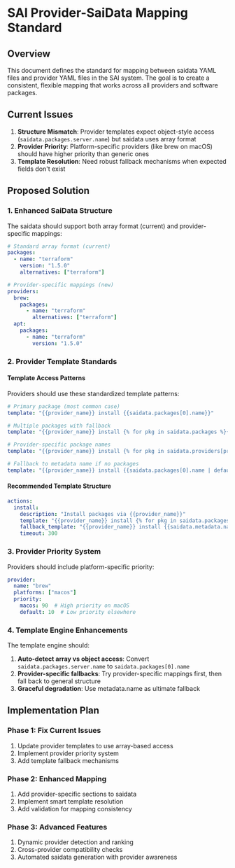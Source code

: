 # SAI Provider-SaiData Mapping Standard

## Overview

This document defines the standard for mapping between saidata YAML files and provider YAML files in the SAI system. The goal is to create a consistent, flexible mapping that works across all providers and software packages.

## Current Issues

1. **Structure Mismatch**: Provider templates expect object-style access (`saidata.packages.server.name`) but saidata uses array format
2. **Provider Priority**: Platform-specific providers (like brew on macOS) should have higher priority than generic ones
3. **Template Resolution**: Need robust fallback mechanisms when expected fields don't exist

## Proposed Solution

### 1. Enhanced SaiData Structure

The saidata should support both array format (current) and provider-specific mappings:

```yaml
# Standard array format (current)
packages:
  - name: "terraform"
    version: "1.5.0"
    alternatives: ["terraform"]

# Provider-specific mappings (new)
providers:
  brew:
    packages:
      - name: "terraform"
        alternatives: ["terraform"]
  apt:
    packages:
      - name: "terraform"
        version: "1.5.0"
```

### 2. Provider Template Standards

#### Template Access Patterns

Providers should use these standardized template patterns:

```yaml
# Primary package (most common case)
template: "{{provider_name}} install {{saidata.packages[0].name}}"

# Multiple packages with fallback
template: "{{provider_name}} install {% for pkg in saidata.packages %}{{pkg.name}} {% endfor %}"

# Provider-specific package names
template: "{{provider_name}} install {% for pkg in saidata.providers[provider_name].packages %}{{pkg.name}} {% endfor %}"

# Fallback to metadata name if no packages
template: "{{provider_name}} install {{saidata.packages[0].name | default(saidata.metadata.name)}}"
```

#### Recommended Template Structure

```yaml
actions:
  install:
    description: "Install packages via {{provider_name}}"
    template: "{{provider_name}} install {% for pkg in saidata.packages %}{{pkg.name}} {% endfor %}"
    fallback_template: "{{provider_name}} install {{saidata.metadata.name}}"
    timeout: 300
```

### 3. Provider Priority System

Providers should include platform-specific priority:

```yaml
provider:
  name: "brew"
  platforms: ["macos"]
  priority:
    macos: 90  # High priority on macOS
    default: 10  # Low priority elsewhere
```

### 4. Template Engine Enhancements

The template engine should:

1. **Auto-detect array vs object access**: Convert `saidata.packages.server.name` to `saidata.packages[0].name`
2. **Provider-specific fallbacks**: Try provider-specific mappings first, then fall back to general structure
3. **Graceful degradation**: Use metadata.name as ultimate fallback

## Implementation Plan

### Phase 1: Fix Current Issues
1. Update provider templates to use array-based access
2. Implement provider priority system
3. Add template fallback mechanisms

### Phase 2: Enhanced Mapping
1. Add provider-specific sections to saidata
2. Implement smart template resolution
3. Add validation for mapping consistency

### Phase 3: Advanced Features
1. Dynamic provider detection and ranking
2. Cross-provider compatibility checks
3. Automated saidata generation with provider awareness